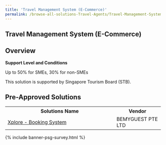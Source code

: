 ```yaml
---
title: 'Travel Management System (E-Commerce)'
permalink: /browse-all-solutions-Travel-Agents/Travel-Management-System--E-Commerce-
---
```


## Travel Management System (E-Commerce)
## Overview

**Support Level and Conditions**

Up to 50% for SMEs, 30% for non-SMEs

This solution is supported by Singapore Tourism Board (STB).

## Pre-Approved Solutions

<table>
<tr>
<th style='width: auto;'><b>Solutions Name</b></th>
<th style='width: 30%;'><b>Vendor</b></th>
</tr>
<tr>
<td><a href='/productivity-solutions-grant/solutionrepo/solution195' target='_blank'>Xplore - Booking System</a><br></td>
<td>BEMYGUEST PTE LTD</td>
</tr>
</table>

{% include banner-psg-survey.html %}
